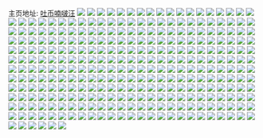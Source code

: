 主页地址: [吐币喃啵汪](https://weibo.com/u/2792191764) 
![](https://wx4.sinaimg.cn/mw2000/a66d7714ly1h9qs5626w2j22eo37kkjo.jpg) 
![](https://wx4.sinaimg.cn/mw2000/a66d7714ly1h9qs5fnikcj22c02nlb2b.jpg) 
![](https://wx4.sinaimg.cn/mw2000/a66d7714ly1h9qs5hcxsmj22c0340hdv.jpg) 
![](https://wx4.sinaimg.cn/mw2000/a66d7714ly1h9qs5k5g88j22c0340u10.jpg) 
![](https://wx4.sinaimg.cn/mw2000/a66d7714ly1h9qs8neye5j21jq37ku0z.jpg) 
![](https://wx4.sinaimg.cn/mw2000/a66d7714ly1h9qs59nnz7j22eo37knpf.jpg) 
![](https://wx4.sinaimg.cn/mw2000/a66d7714ly1h9qs8qbogzj21g937kb2b.jpg) 
![](https://wx4.sinaimg.cn/mw2000/a66d7714ly1h9qs5cyepwj22c0340qv7.jpg) 
![](https://wx4.sinaimg.cn/mw2000/a66d7714ly1h9qs528585j22c0340x6p.jpg) 
![](https://wx4.sinaimg.cn/mw2000/a66d7714ly1h9qs5e42a0j22c0340x6p.jpg) 
![](https://wx4.sinaimg.cn/mw2000/a66d7714ly1h9qs5lkv4rj22283244qr.jpg) 
![](https://wx4.sinaimg.cn/mw2000/a66d7714ly1h9qs5ms6wej22c03401ky.jpg) 
![](https://wx4.sinaimg.cn/mw2000/a66d7714ly1h9qsaa9a6gj22c0240hdu.jpg) 
![](https://wx4.sinaimg.cn/mw2000/a66d7714ly1h9pp58e5ttj23402c0u0x.jpg) 
![](https://wx4.sinaimg.cn/mw2000/a66d7714ly1h9pp574nxtj225337kqv8.jpg) 
![](https://wx4.sinaimg.cn/mw2000/a66d7714ly1h9pp59evgjj23402c0u0x.jpg) 
![](https://wx4.sinaimg.cn/mw2000/a66d7714ly1h9pp5c65nhj22c0340qv5.jpg) 
![](https://wx4.sinaimg.cn/mw2000/a66d7714ly1h9pp5ahvhtj23402c0hdv.jpg) 
![](https://wx4.sinaimg.cn/mw2000/a66d7714ly1h9pp4jlnvgj22c0340e82.jpg) 
![](https://wx4.sinaimg.cn/mw2000/a66d7714ly1h9pp5fy5dgj23402c0qv6.jpg) 
![](https://wx4.sinaimg.cn/mw2000/a66d7714ly1h9pp8r4c0dj23402c07wk.jpg) 
![](https://wx4.sinaimg.cn/mw2000/a66d7714ly1h9pp5dv7gtj22c03404qr.jpg) 
![](https://wx4.sinaimg.cn/mw2000/a66d7714ly1h9ofuyelnbj22pc1zq4qq.jpg) 
![](https://wx4.sinaimg.cn/mw2000/a66d7714ly1h9ofv0okuqj223837ku0y.jpg) 
![](https://wx4.sinaimg.cn/mw2000/a66d7714ly1h9ofuzlz0zj22tk246u0x.jpg) 
![](https://wx4.sinaimg.cn/mw2000/a66d7714ly1h9ofv44gsnj23402c0hdw.jpg) 
![](https://wx4.sinaimg.cn/mw2000/a66d7714ly1h9ofuxap6dj22ce35snpe.jpg) 
![](https://wx4.sinaimg.cn/mw2000/a66d7714ly1h9ofv7lnowj22qv2banpf.jpg) 
![](https://wx4.sinaimg.cn/mw2000/a66d7714ly1h9ofv8q6ijj22l32c0qv6.jpg) 
![](https://wx4.sinaimg.cn/mw2000/a66d7714ly1h9ofv5gaxnj22c0340kjm.jpg) 
![](https://wx4.sinaimg.cn/mw2000/a66d7714ly1h9ofvahpggj23402c07wk.jpg) 
![](https://wx4.sinaimg.cn/mw2000/a66d7714ly1h9ng9lzmezj23402c0b2d.jpg) 
![](https://wx4.sinaimg.cn/mw2000/a66d7714ly1h9nga5ykh0j21ba0zg7bf.jpg) 
![](https://wx4.sinaimg.cn/mw2000/a66d7714ly1h9ng9ry8f5j23402c0kjm.jpg) 
![](https://wx4.sinaimg.cn/mw2000/a66d7714ly1h9ng9uu35bj23402c0x6p.jpg) 
![](https://wx4.sinaimg.cn/mw2000/a66d7714ly1h9ng9zqeigj21o02807wi.jpg) 
![](https://wx4.sinaimg.cn/mw2000/a66d7714ly1h9nga9b5dpj23402c0qv8.jpg) 
![](https://wx4.sinaimg.cn/mw2000/a66d7714ly1h9l0i3r664j21hc0u0k2c.jpg) 
![](https://wx4.sinaimg.cn/mw2000/a66d7714ly1h9gey65h5hj20wi0rhdjm.jpg) 
![](https://wx4.sinaimg.cn/mw2000/a66d7714ly1h9gexmbac7j22c03407wj.jpg) 
![](https://wx4.sinaimg.cn/mw2000/a66d7714ly1h9gexpbo70j22c0340x6q.jpg) 
![](https://wx4.sinaimg.cn/mw2000/a66d7714ly1h9gi6h8zrfj21mc25s1kx.jpg) 
![](https://wx4.sinaimg.cn/mw2000/a66d7714ly1h9gexn76uoj21o0280e81.jpg) 
![](https://wx4.sinaimg.cn/mw2000/a66d7714ly1h9gexla74kj22c2340kjl.jpg) 
![](https://wx4.sinaimg.cn/mw2000/a66d7714ly1h7wt943bgyj22bz340qv5.jpg) 
![](https://wx4.sinaimg.cn/mw2000/a66d7714ly1h7wt8q21e8j219r19r4qr.jpg) 
![](https://wx4.sinaimg.cn/mw2000/a66d7714ly1h7wt96futvj2241241x6p.jpg) 
![](https://wx4.sinaimg.cn/mw2000/a66d7714ly1h7wtb78qu4j21qr36cnpi.jpg) 
![](https://wx4.sinaimg.cn/mw2000/a66d7714ly1h7edr3238mj22c02x0gsf.jpg) 
![](https://wx4.sinaimg.cn/mw2000/a66d7714ly1h7edr42rexj22c02c0wvl.jpg) 
![](https://wx4.sinaimg.cn/mw2000/a66d7714ly1h79tyybpbjj22c0340b29.jpg) 
![](https://wx4.sinaimg.cn/mw2000/a66d7714ly1h79tyv4vj0j22c0340e82.jpg) 
![](https://wx4.sinaimg.cn/mw2000/a66d7714ly1h79tyz947kj22c0340q9u.jpg) 
![](https://wx4.sinaimg.cn/mw2000/a66d7714ly1h79v7dr19xj22c0340dx3.jpg) 
![](https://wx4.sinaimg.cn/mw2000/a66d7714ly1h79tyww86gj22c0340101.jpg) 
![](https://wx4.sinaimg.cn/mw2000/a66d7714ly1h79tz5bc3zj22c02vh49h.jpg) 
![](https://wx4.sinaimg.cn/mw2000/a66d7714ly1h79tz2jyatj22c0340tkd.jpg) 
![](https://wx4.sinaimg.cn/mw2000/a66d7714ly1h79tz0a8loj22c034010u.jpg) 
![](https://wx4.sinaimg.cn/mw2000/a66d7714ly1h79tz1hiw1j22c03401ky.jpg) 
![](https://wx4.sinaimg.cn/mw2000/a66d7714ly1h70hej9tykj21kw2dcqt4.jpg) 
![](https://wx4.sinaimg.cn/mw2000/a66d7714ly1h70heit04lj21kx2de1kx.jpg) 
![](https://wx4.sinaimg.cn/mw2000/a66d7714ly1h6mozjlrdrj22c01qvqv5.jpg) 
![](https://wx4.sinaimg.cn/mw2000/a66d7714ly1h6mozn7pwjj22x621ckjm.jpg) 
![](https://wx4.sinaimg.cn/mw2000/a66d7714ly1h6mozsjm2vj228q2fpu0y.jpg) 
![](https://wx4.sinaimg.cn/mw2000/a66d7714ly1h6mozgsxo4j23402c0avz.jpg) 
![](https://wx4.sinaimg.cn/mw2000/a66d7714ly1h6mozx30ccj22802yshdv.jpg) 
![](https://wx4.sinaimg.cn/mw2000/a66d7714ly1h6mozxyyerj21oi1io14f.jpg) 
![](https://wx4.sinaimg.cn/mw2000/a66d7714ly1h5kiw3q9y1j23402c0x6q.jpg) 
![](https://wx4.sinaimg.cn/mw2000/a66d7714ly1h5kiw5fhpkj22ty2c0b2a.jpg) 
![](https://wx4.sinaimg.cn/mw2000/a66d7714ly1h4mi4e22qaj23402c0u0y.jpg) 
![](https://wx4.sinaimg.cn/mw2000/a66d7714ly1h4mi4gmq5ej234033v7wk.jpg) 
![](https://wx4.sinaimg.cn/mw2000/a66d7714ly1h4mi4i1m9sj23402c0x6q.jpg) 
![](https://wx4.sinaimg.cn/mw2000/a66d7714ly1h4mi4itcvjj224120z7wh.jpg) 
![](https://wx4.sinaimg.cn/mw2000/a66d7714ly1h4mi4cq1nuj23402c0hdu.jpg) 
![](https://wx4.sinaimg.cn/mw2000/a66d7714ly1h4mi4k2etvj23402c0b2b.jpg) 
![](https://wx4.sinaimg.cn/mw2000/a66d7714ly1h4mi4ltl19j23402c0u0z.jpg) 
![](https://wx4.sinaimg.cn/mw2000/a66d7714ly1h4mi4n00lmj23402c0e82.jpg) 
![](https://wx4.sinaimg.cn/mw2000/a66d7714ly1h4mi4ok390j23402c0e83.jpg) 
![](https://wx4.sinaimg.cn/mw2000/a66d7714ly1h4mi6jyukxj23402c0e83.jpg) 
![](https://wx4.sinaimg.cn/mw2000/a66d7714ly1h4mi6icudcj23402c07wi.jpg) 
![](https://wx4.sinaimg.cn/mw2000/a66d7714ly1h4mi6l4qhuj22nn29x7wi.jpg) 
![](https://wx4.sinaimg.cn/mw2000/a66d7714ly1h4hweiroz7j23402c0npf.jpg) 
![](https://wx4.sinaimg.cn/mw2000/a66d7714ly1h4hweh8cmhj23402c0qv6.jpg) 
![](https://wx4.sinaimg.cn/mw2000/a66d7714ly1h4hweun3ocj23402c0kjm.jpg) 
![](https://wx4.sinaimg.cn/mw2000/a66d7714ly1h4hwelusk1j23402c0x6r.jpg) 
![](https://wx4.sinaimg.cn/mw2000/a66d7714ly1h4hwen4okzj22hi21o4qr.jpg) 
![](https://wx4.sinaimg.cn/mw2000/a66d7714ly1h4hweoj9cfj23402c0x6r.jpg) 
![](https://wx4.sinaimg.cn/mw2000/a66d7714ly1h4hweq3ymjj23402c0e83.jpg) 
![](https://wx4.sinaimg.cn/mw2000/a66d7714ly1h4hwersswmj23402c0e84.jpg) 
![](https://wx4.sinaimg.cn/mw2000/a66d7714ly1h4hwetc4ygj23402c0e83.jpg) 
![](https://wx4.sinaimg.cn/mw2000/a66d7714ly1h4hwfww0wij23402c0npf.jpg) 
![](https://wx4.sinaimg.cn/mw2000/a66d7714ly1h4hwfyo671j23402c0u0z.jpg) 
![](https://wx4.sinaimg.cn/mw2000/a66d7714ly1h4hwg07t0tj23402c0b2b.jpg) 
![](https://wx4.sinaimg.cn/mw2000/a66d7714ly1h4hwg1ju8nj22c0340hdu.jpg) 
![](https://wx4.sinaimg.cn/mw2000/a66d7714ly1h4g2vu30icj22ae1tbb29.jpg) 
![](https://wx4.sinaimg.cn/mw2000/a66d7714ly1h4g2vw0zogj227q1w3b29.jpg) 
![](https://wx4.sinaimg.cn/mw2000/a66d7714ly1h4g2vvcy1jj225s1rw4qp.jpg) 
![](https://wx4.sinaimg.cn/mw2000/a66d7714ly1h4g2vxbmvuj22311pq1kx.jpg) 
![](https://wx4.sinaimg.cn/mw2000/a66d7714ly1h4g2wk5914j23402c0qv6.jpg) 
![](https://wx4.sinaimg.cn/mw2000/a66d7714ly1h4g2vwnpogj226x1sf7wh.jpg) 
![](https://wx4.sinaimg.cn/mw2000/a66d7714ly1h428btq8sxj223u296u0x.jpg) 
![](https://wx4.sinaimg.cn/mw2000/a66d7714ly1h428bwp4hxj21o0280b2a.jpg) 
![](https://wx4.sinaimg.cn/mw2000/a66d7714ly1h428bxo8hpj22c0340qv6.jpg) 
![](https://wx4.sinaimg.cn/mw2000/a66d7714ly1h428bsav29j22c03401ky.jpg) 
![](https://wx4.sinaimg.cn/mw2000/a66d7714ly1h3zu5xtzl4j22bk33znpe.jpg) 
![](https://wx4.sinaimg.cn/mw2000/a66d7714ly1h3zu5zow1ej22by30s1ky.jpg) 
![](https://wx4.sinaimg.cn/mw2000/a66d7714ly1h3zu5ys16uj22bx3027wi.jpg) 
![](https://wx4.sinaimg.cn/mw2000/a66d7714ly1h3zu5woyf2j22c034pu0x.jpg) 
![](https://wx4.sinaimg.cn/mw2000/a66d7714ly1h3tkgr6qvdj21ny284hdt.jpg) 
![](https://wx4.sinaimg.cn/mw2000/a66d7714ly1h3ob6ajerzj22c03401kz.jpg) 
![](https://wx4.sinaimg.cn/mw2000/a66d7714ly1h3ob6bay08j20tz0siagz.jpg) 
![](https://wx4.sinaimg.cn/mw2000/a66d7714ly1h3ob6c2hkoj22c0248hdt.jpg) 
![](https://wx4.sinaimg.cn/mw2000/a66d7714ly1h3ob6d7kzej22c022mnpd.jpg) 
![](https://wx4.sinaimg.cn/mw2000/a66d7714ly1h3cs7pkwhuj20wi0iitce.jpg) 
![](https://wx4.sinaimg.cn/mw2000/a66d7714ly1h3cs7r7c6oj2340340b2b.jpg) 
![](https://wx4.sinaimg.cn/mw2000/a66d7714ly1h3cs7sjt2cj2340340npf.jpg) 
![](https://wx4.sinaimg.cn/mw2000/a66d7714ly1h3cs7oz0h9j22hl340qv6.jpg) 
![](https://wx4.sinaimg.cn/mw2000/a66d7714ly1h3cs7vhapxj23402c0u10.jpg) 
![](https://wx4.sinaimg.cn/mw2000/a66d7714ly1h3cs7tpeksj20wi10wapm.jpg) 
![](https://wx4.sinaimg.cn/mw2000/a66d7714ly1h2idw9j26cj23402c0hdu.jpg) 
![](https://wx4.sinaimg.cn/mw2000/a66d7714ly1h2idwaquffj22c02vyqv5.jpg) 
![](https://wx4.sinaimg.cn/mw2000/a66d7714ly1h2idwbrmywj23402c0hdt.jpg) 
![](https://wx4.sinaimg.cn/mw2000/a66d7714ly1h2idweho5ij23402c04qr.jpg) 
![](https://wx4.sinaimg.cn/mw2000/a66d7714ly1h2el5vemrtj20se1pe7a0.jpg) 
![](https://wx4.sinaimg.cn/mw2000/a66d7714ly1h2el5vld3lj20se1pe0xh.jpg) 
![](https://wx4.sinaimg.cn/mw2000/a66d7714ly1h2el6pkipxj23402c01l0.jpg) 
![](https://wx4.sinaimg.cn/mw2000/a66d7714ly1h2el7c4h5cj2307295npe.jpg) 
![](https://wx4.sinaimg.cn/mw2000/a66d7714ly1h2el7dl82mj22c03404qr.jpg) 
![](https://wx4.sinaimg.cn/mw2000/a66d7714ly1h2el5uxv2ej22c029ib2a.jpg) 
![](https://wx4.sinaimg.cn/mw2000/a66d7714ly1h2el6msw2vj22c0340u0y.jpg) 
![](https://wx4.sinaimg.cn/mw2000/a66d7714ly1h2el6qlzsyj22io1wuu0x.jpg) 
![](https://wx4.sinaimg.cn/mw2000/a66d7714ly1h2elasmfeij22c0340e82.jpg) 
![](https://wx4.sinaimg.cn/mw2000/a66d7714ly1h2eli9h8mbj20wi17fdsy.jpg) 
![](https://wx4.sinaimg.cn/mw2000/a66d7714ly1h208tpr7v9j23402cdx6r.jpg) 
![](https://wx4.sinaimg.cn/mw2000/a66d7714ly1h208trorcpj23402c01l0.jpg) 
![](https://wx4.sinaimg.cn/mw2000/a66d7714ly1h208tmtfw6j23402clx6r.jpg) 
![](https://wx4.sinaimg.cn/mw2000/a66d7714ly1h208tvgm0jj22c033vkjp.jpg) 
![](https://wx4.sinaimg.cn/mw2000/a66d7714ly1h14wn5taqoj21o02801ky.jpg) 
![](https://wx4.sinaimg.cn/mw2000/a66d7714ly1h14wn69r9fj20wi12r19h.jpg) 
![](https://wx4.sinaimg.cn/mw2000/a66d7714ly1gzsdn238ngj23402c0u0y.jpg) 
![](https://wx4.sinaimg.cn/mw2000/a66d7714ly1gzsdjs3ku0j22c0355kjn.jpg) 
![](https://wx4.sinaimg.cn/mw2000/a66d7714ly1gzsdmv6peej21kw1571c0.jpg) 
![](https://wx4.sinaimg.cn/mw2000/a66d7714ly1gzdh9ai0ttj22c0340b2a.jpg) 
![](https://wx4.sinaimg.cn/mw2000/a66d7714ly1gzdha1qdsrj2340340hdy.jpg) 
![](https://wx4.sinaimg.cn/mw2000/a66d7714ly1gzdh9c3ghgj23402c0kjm.jpg) 
![](https://wx4.sinaimg.cn/mw2000/a66d7714ly1gzdh9dwbmtj233y23e4qr.jpg) 
![](https://wx4.sinaimg.cn/mw2000/a66d7714ly1gzdha54g7mj23402c0x6q.jpg) 
![](https://wx4.sinaimg.cn/mw2000/a66d7714ly1gzdha42jg4j23402c0qv8.jpg) 
![](https://wx4.sinaimg.cn/mw2000/a66d7714ly1gywytv7cpwj21y32by1kx.jpg) 
![](https://wx4.sinaimg.cn/mw2000/a66d7714ly1gywytvpef3j222o340e81.jpg) 
![](https://wx4.sinaimg.cn/mw2000/a66d7714ly1gyqb92hwbkj223v1kwnpd.jpg) 
![](https://wx4.sinaimg.cn/mw2000/a66d7714ly1gyqb91e4dtj223u1kw1ky.jpg) 
![](https://wx4.sinaimg.cn/mw2000/a66d7714ly1gyqb8zym1fj222j1h8qv5.jpg) 
![](https://wx4.sinaimg.cn/mw2000/a66d7714ly1gxxjhdma6fj21kw1mrkjl.jpg) 
![](https://wx4.sinaimg.cn/mw2000/a66d7714ly1gxxjhkjcrsj23402c0u0y.jpg) 
![](https://wx4.sinaimg.cn/mw2000/a66d7714ly1gxxjebwj0oj21kw1lxkjl.jpg) 
![](https://wx4.sinaimg.cn/mw2000/a66d7714ly1gxhv6egknwj22mq2c0x6q.jpg) 
![](https://wx4.sinaimg.cn/mw2000/a66d7714ly1gxhv6r5163j21310op7gj.jpg) 
![](https://wx4.sinaimg.cn/mw2000/a66d7714ly1gxh0meuhh6j2340340b2b.jpg) 
![](https://wx4.sinaimg.cn/mw2000/a66d7714ly1gxh0mavfudj2340340b2b.jpg) 
![](https://wx4.sinaimg.cn/mw2000/a66d7714ly1gxh0mil6nsj22oc2oc4qr.jpg) 
![](https://wx4.sinaimg.cn/mw2000/a66d7714ly1gxh0mjjjq4j222l340b2a.jpg) 
![](https://wx4.sinaimg.cn/mw2000/a66d7714ly1gxbews0io8j21o0280qv5.jpg) 
![](https://wx4.sinaimg.cn/mw2000/a66d7714ly1gxbewqnmxej21o02804qq.jpg) 
![](https://wx4.sinaimg.cn/mw2000/a66d7714ly1gxbewsxunsj21o0280x6p.jpg) 
![](https://wx4.sinaimg.cn/mw2000/a66d7714ly1gxbewtl3g2j21mc25skjl.jpg) 
![](https://wx4.sinaimg.cn/mw2000/a66d7714ly1gx918p685xj22c0340qv6.jpg) 
![](https://wx4.sinaimg.cn/mw2000/a66d7714ly1gwz97baw6ij21o0280x6p.jpg) 
![](https://wx4.sinaimg.cn/mw2000/a66d7714ly1gwz97dk7m0j22c033yhdu.jpg) 
![](https://wx4.sinaimg.cn/mw2000/a66d7714ly1gwz97cjnn5j21o02807wh.jpg) 
![](https://wx4.sinaimg.cn/mw2000/a66d7714ly1gwezukyr9nj23402c07wi.jpg) 
![](https://wx4.sinaimg.cn/mw2000/a66d7714ly1gwezunnwbvj23402c01kz.jpg) 
![](https://wx4.sinaimg.cn/mw2000/a66d7714ly1gwezugkmtjj23402c0b2c.jpg) 
![](https://wx4.sinaimg.cn/mw2000/a66d7714ly1gwezudovn0j23402c0npf.jpg) 
![](https://wx4.sinaimg.cn/mw2000/a66d7714ly1gwezuj6vmtj23402c0hdw.jpg) 
![](https://wx4.sinaimg.cn/mw2000/a66d7714ly1gwezuqn2ecj23402c0kjn.jpg) 
![](https://wx4.sinaimg.cn/mw2000/a66d7714ly1gvu768ev4hj21qz2s4qv6.jpg) 
![](https://wx4.sinaimg.cn/mw2000/a66d7714ly1gvu76d4ppgj22c0340npf.jpg) 
![](https://wx4.sinaimg.cn/mw2000/a66d7714ly1gvu769w6ltj21qz1qzu0x.jpg) 
![](https://wx4.sinaimg.cn/mw2000/a66d7714ly1gvu76gtel4j22801o0npe.jpg) 
![](https://wx4.sinaimg.cn/mw2000/a66d7714ly1gvu78haka7j22c01x14pa.jpg) 
![](https://wx4.sinaimg.cn/mw2000/a66d7714ly1gvu76ht3sxj22801o0hdu.jpg) 
![](https://wx4.sinaimg.cn/mw2000/a66d7714ly1gvu78haka7j22c01x14pa.jpg) 
![](https://wx4.sinaimg.cn/mw2000/a66d7714ly1gvu7673i2mj22c0340x6q.jpg) 
![](https://wx4.sinaimg.cn/mw2000/a66d7714ly1gvu76la7x6j21ru2d4qv5.jpg) 
![](https://wx4.sinaimg.cn/mw2000/a66d7714ly1gvu76n73d5j22c03407wj.jpg) 
![](https://wx4.sinaimg.cn/mw2000/a66d7714ly1gvu76oe10fj22c0340u0z.jpg) 
![](https://wx4.sinaimg.cn/mw2000/a66d7714ly1gvu76f2yu4j22c0340u0z.jpg) 
![](https://wx4.sinaimg.cn/mw2000/a66d7714ly1gvsjh6ythmj22672w91kz.jpg) 
![](https://wx4.sinaimg.cn/mw2000/a66d7714ly1gvsjh9w1p9j225q2oanpd.jpg) 
![](https://wx4.sinaimg.cn/mw2000/a66d7714ly1gvsjgnxc9bj22bb3337wi.jpg) 
![](https://wx4.sinaimg.cn/mw2000/a66d7714ly1gvsjhyykd0j23402c04qr.jpg) 
![](https://wx4.sinaimg.cn/mw2000/a66d7714ly1gvsjhbunzcj227o27r4qq.jpg) 
![](https://wx4.sinaimg.cn/mw2000/a66d7714ly1gvsjhtvfkyj23402c0x6q.jpg) 
![](https://wx4.sinaimg.cn/mw2000/a66d7714ly1gvsji3la0vj23402c07wj.jpg) 
![](https://wx4.sinaimg.cn/mw2000/a66d7714ly1gvsjhehxm7j22472daqv5.jpg) 
![](https://wx4.sinaimg.cn/mw2000/a66d7714ly1gvsjhodxfwj23402c0qv7.jpg) 
![](https://wx4.sinaimg.cn/mw2000/0032XKD2ly1gvrckhn6zyj62bb2bbb2b02.jpg) 
![](https://wx4.sinaimg.cn/mw2000/0032XKD2ly1gvrckiv03cj63402c0b2a02.jpg) 
![](https://wx4.sinaimg.cn/mw2000/0032XKD2ly1gvrckkoschj63402c0hdu02.jpg) 
![](https://wx4.sinaimg.cn/mw2000/0032XKD2ly1gvrckmy32tj63402c0e8302.jpg) 
![](https://wx4.sinaimg.cn/mw2000/0032XKD2ly1gvm2c7y7d2j61qf280u0y02.jpg) 
![](https://wx4.sinaimg.cn/mw2000/0032XKD2ly1gvm2c3pd90j62802801kz02.jpg) 
![](https://wx4.sinaimg.cn/mw2000/a66d7714ly1gvm29a7lcbj2280280b2a.jpg) 
![](https://wx4.sinaimg.cn/mw2000/0032XKD2ly1gvm2c9kke1j61o02827wi02.jpg) 
![](https://wx4.sinaimg.cn/mw2000/0032XKD2ly1gunewz4faqj60rw0kxq8902.jpg) 
![](https://wx4.sinaimg.cn/mw2000/0032XKD2ly1gunex03zb1j62bb2bb0wd02.jpg) 
![](https://wx4.sinaimg.cn/mw2000/0032XKD2ly1gunex11ecvj62c02c0kjm02.jpg) 
![](https://wx4.sinaimg.cn/mw2000/0032XKD2ly1gunex2zv3kj62bb2bb4qs02.jpg) 
![](https://wx4.sinaimg.cn/mw2000/a66d7714ly1gtk0z7vgcpj215o1iphdt.jpg) 
![](https://wx4.sinaimg.cn/mw2000/a66d7714ly1gtk0zgaspqj23402c0kjn.jpg) 
![](https://wx4.sinaimg.cn/mw2000/a66d7714ly1gtk0zek8ibj23402c04qr.jpg) 
![](https://wx4.sinaimg.cn/mw2000/a66d7714ly1gtk0zbljitj23402c0npe.jpg) 
![](https://wx4.sinaimg.cn/mw2000/a66d7714ly1gtk0z9npbsj23402c01kz.jpg) 
![](https://wx4.sinaimg.cn/mw2000/a66d7714ly1gtk0zi0k9sj22c025db2b.jpg) 
![](https://wx4.sinaimg.cn/mw2000/a66d7714ly1gtgnjx9v00j22801o0x6p.jpg) 
![](https://wx4.sinaimg.cn/mw2000/a66d7714ly1gtdq6ovy6bj23402c0qv6.jpg) 
![](https://wx4.sinaimg.cn/mw2000/a66d7714ly1gtdq71tgd6j22801o07wi.jpg) 
![](https://wx4.sinaimg.cn/mw2000/a66d7714ly1gtdq6sn3tuj22801o0hdu.jpg) 
![](https://wx4.sinaimg.cn/mw2000/a66d7714ly1gtdq6ljej6j21o0280e82.jpg) 
![](https://wx4.sinaimg.cn/mw2000/a66d7714ly1gsnlznambaj223v1kwu0x.jpg) 
![](https://wx4.sinaimg.cn/mw2000/a66d7714ly1gsnlzpr5ikj223v1kwu0x.jpg) 
![](https://wx4.sinaimg.cn/mw2000/a66d7714ly1gsnlzsejrbj223v1kwu0x.jpg) 
![](https://wx4.sinaimg.cn/mw2000/a66d7714ly1gsnlztlyjgj22b032px6q.jpg) 
![](https://wx4.sinaimg.cn/mw2000/a66d7714ly1gsnlzun5xkj228q23tkjl.jpg) 
![](https://wx4.sinaimg.cn/mw2000/a66d7714ly1gsnlzvq8axj22c03401ky.jpg) 
![](https://wx4.sinaimg.cn/mw2000/a66d7714ly1gsnlzledr2j22c033yx6q.jpg) 
![](https://wx4.sinaimg.cn/mw2000/a66d7714ly1gsnlzwr74oj22c0340e81.jpg) 
![](https://wx4.sinaimg.cn/mw2000/a66d7714ly1gsnlzyohvlj22c033yqv7.jpg) 
![](https://wx4.sinaimg.cn/mw2000/0032XKD2gy1gsmclp5ci9j63402d9x6q02.jpg) 
![](https://wx4.sinaimg.cn/mw2000/a66d7714gy1gsmcmmnrhkj22c033y1kz.jpg) 
![](https://wx4.sinaimg.cn/mw2000/a66d7714gy1gsmclufamzj23402c0u0y.jpg) 
![](https://wx4.sinaimg.cn/mw2000/a66d7714gy1gsmclhvfshj20s00y1tgl.jpg) 
![](https://wx4.sinaimg.cn/mw2000/0032XKD2gy1gsmcmpdnfcj62c0340e8102.jpg) 
![](https://wx4.sinaimg.cn/mw2000/a66d7714gy1gsmcmgau5cj23402c0hdw.jpg) 
![](https://wx4.sinaimg.cn/mw2000/a66d7714gy1gsmcm9c1pgj23402c0x6q.jpg) 
![](https://wx4.sinaimg.cn/mw2000/a66d7714gy1gsmclz9wcfj22c033y1kz.jpg) 
![](https://wx4.sinaimg.cn/mw2000/a66d7714gy1gsmcm4lpmqj22c033yu0y.jpg) 
![](https://wx4.sinaimg.cn/mw2000/a66d7714gy1gsk8t69mdpj23402c04qs.jpg) 
![](https://wx4.sinaimg.cn/mw2000/a66d7714gy1gsk8t8693gj23402c0u10.jpg) 
![](https://wx4.sinaimg.cn/mw2000/a66d7714gy1gsk8ta4zvej23402c0hdw.jpg) 
![](https://wx4.sinaimg.cn/mw2000/a66d7714ly1gsc7qr03rbj234033yqv6.jpg) 
![](https://wx4.sinaimg.cn/mw2000/a66d7714ly1gsc7qppy2jj21g00t9tp1.jpg) 
![](https://wx4.sinaimg.cn/mw2000/a66d7714ly1gsc7u838wmj22801o04qq.jpg) 
![](https://wx4.sinaimg.cn/mw2000/a66d7714ly1gsc7ud1ndlj21o0280b2a.jpg) 
![](https://wx4.sinaimg.cn/mw2000/a66d7714ly1gsc7uamuyyj21o0280e82.jpg) 
![](https://wx4.sinaimg.cn/mw2000/a66d7714ly1gsc7ubpq4qj21o0280b2a.jpg) 
![](https://wx4.sinaimg.cn/mw2000/a66d7714ly1gs3yihc6agj23332bbqv7.jpg) 
![](https://wx4.sinaimg.cn/mw2000/a66d7714ly1gs3yidqm5dj21kw1z4u0y.jpg) 
![](https://wx4.sinaimg.cn/mw2000/a66d7714ly1gs3yizuhiwj23402c0kjl.jpg) 
![](https://wx4.sinaimg.cn/mw2000/a66d7714ly1gs1b4lgdbnj22o82o8u0x.jpg) 
![](https://wx4.sinaimg.cn/mw2000/a66d7714ly1grqum2envxj21ln264b2b.jpg) 
![](https://wx4.sinaimg.cn/mw2000/a66d7714ly1grnpbh6sf6j22c033yb2b.jpg) 
![](https://wx4.sinaimg.cn/mw2000/a66d7714ly1grnpbfy853j22c033yqv7.jpg) 
![](https://wx4.sinaimg.cn/mw2000/a66d7714ly1grnpbja3gpj22dc1kwb2f.jpg) 
![](https://wx4.sinaimg.cn/mw2000/a66d7714ly1grnpbc916dj22c033yhdv.jpg) 
![](https://wx4.sinaimg.cn/mw2000/a66d7714ly1grnpbedlrlj22c033yqv7.jpg) 
![](https://wx4.sinaimg.cn/mw2000/a66d7714ly1grnpbanzanj22c033yhdv.jpg) 
![](https://wx4.sinaimg.cn/mw2000/a66d7714ly1grgs7xfpdij20wi14ttp9.jpg) 
![](https://wx4.sinaimg.cn/mw2000/a66d7714ly1grgs7xwvz7j20wi06ldie.jpg) 
![](https://wx4.sinaimg.cn/mw2000/a66d7714ly1gr09mz1lr6j22bb3324qr.jpg) 
![](https://wx4.sinaimg.cn/mw2000/a66d7714ly1gr09jbaqj9j22bb2bbe82.jpg) 
![](https://wx4.sinaimg.cn/mw2000/a66d7714ly1gr09jgod34j22bb2bbnpd.jpg) 
![](https://wx4.sinaimg.cn/mw2000/a66d7714ly1gr09jhw4twj22c0340u0x.jpg) 
![](https://wx4.sinaimg.cn/mw2000/a66d7714ly1gr09jm2x3mj234033y7wk.jpg) 
![](https://wx4.sinaimg.cn/mw2000/a66d7714ly1gr09jss0rwj22c0340qv5.jpg) 
![](https://wx4.sinaimg.cn/mw2000/a66d7714ly1gr09joq5e5j22c0340kjn.jpg) 
![](https://wx4.sinaimg.cn/mw2000/a66d7714ly1gr09jr1uhmj22c033yu0z.jpg) 
![](https://wx4.sinaimg.cn/mw2000/a66d7714ly1gr09kk36qpj20rs2237wh.jpg) 
![](https://wx4.sinaimg.cn/mw2000/a66d7714ly1gqxv6y9s0dj21bp1jfe31.jpg) 
![](https://wx4.sinaimg.cn/mw2000/a66d7714ly1gqp943o63sj22bb2bbhdu.jpg) 
![](https://wx4.sinaimg.cn/mw2000/a66d7714ly1gqp945434wj22bb2bbnpe.jpg) 
![](https://wx4.sinaimg.cn/mw2000/a66d7714ly1gqp946jyxdj22bb2bb1kz.jpg) 
![](https://wx4.sinaimg.cn/mw2000/a66d7714ly1gqp9487mdfj21o022fkjl.jpg) 
![](https://wx4.sinaimg.cn/mw2000/a66d7714ly1gqmvuo2ysjj22c03407wj.jpg) 
![](https://wx4.sinaimg.cn/mw2000/a66d7714ly1gqmvul3qgnj22c03407wi.jpg) 
![](https://wx4.sinaimg.cn/mw2000/a66d7714ly1gqi54br414j21o0280hdu.jpg) 
![](https://wx4.sinaimg.cn/mw2000/a66d7714ly1gqergkksf4j21o02801kx.jpg) 
![](https://wx4.sinaimg.cn/mw2000/a66d7714ly1gq6dmiez53j228j2skkjn.jpg) 
![](https://wx4.sinaimg.cn/mw2000/a66d7714ly1gq6dmh50jbj22bb2bbqv5.jpg) 
![](https://wx4.sinaimg.cn/mw2000/a66d7714ly1gq6dmjn7sxj21yd20nqv5.jpg) 
![](https://wx4.sinaimg.cn/mw2000/a66d7714ly1gq46burqv3j23402c0kjm.jpg) 
![](https://wx4.sinaimg.cn/mw2000/a66d7714ly1gq46by01dcj233y27ub2b.jpg) 
![](https://wx4.sinaimg.cn/mw2000/a66d7714ly1gq46gawosaj22bb2bb7wj.jpg) 
![](https://wx4.sinaimg.cn/mw2000/a66d7714ly1gq46c200r4j23402d4b2e.jpg) 
![](https://wx4.sinaimg.cn/mw2000/a66d7714ly1gq46c47wgcj21o01zzu0x.jpg) 
![](https://wx4.sinaimg.cn/mw2000/a66d7714ly1gq46bsbberj23402c01l2.jpg) 
![](https://wx4.sinaimg.cn/mw2000/a66d7714ly1gq3956nhhnj22c0340x6q.jpg) 
![](https://wx4.sinaimg.cn/mw2000/a66d7714ly1gq392t855nj23402c01kx.jpg) 
![](https://wx4.sinaimg.cn/mw2000/a66d7714ly1gq3931givoj20rs223x6p.jpg) 
![](https://wx4.sinaimg.cn/mw2000/a66d7714ly1gq3934w91gj23402c04qq.jpg) 
![](https://wx4.sinaimg.cn/mw2000/a66d7714ly1gq3936ooztj20rs18bwr9.jpg) 
![](https://wx4.sinaimg.cn/mw2000/a66d7714ly1gq393dxqroj22c0340qv5.jpg) 
![](https://wx4.sinaimg.cn/mw2000/a66d7714ly1gq393g3np5j22c0340u0x.jpg) 
![](https://wx4.sinaimg.cn/mw2000/a66d7714ly1gq393gu8ndj20u0140n29.jpg) 
![](https://wx4.sinaimg.cn/mw2000/a66d7714ly1gq393nm85xj22c0340x6p.jpg) 
![](https://wx4.sinaimg.cn/mw2000/a66d7714ly1gq1g3lkww7j21o0280kjl.jpg) 
![](https://wx4.sinaimg.cn/mw2000/a66d7714ly1gprmaanq5rj20n02k07wh.jpg) 
![](https://wx4.sinaimg.cn/mw2000/a66d7714ly1gpmygyn011j22c03404qt.jpg) 
